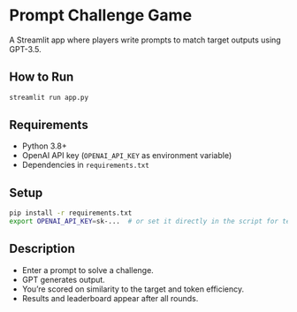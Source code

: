 
# Prompt Challenge Game

A Streamlit app where players write prompts to match target outputs using GPT-3.5.

## How to Run

```bash
streamlit run app.py
````

## Requirements

* Python 3.8+
* OpenAI API key (`OPENAI_API_KEY` as environment variable)
* Dependencies in `requirements.txt`

## Setup

```bash
pip install -r requirements.txt
export OPENAI_API_KEY=sk-...  # or set it directly in the script for testing
```

## Description

* Enter a prompt to solve a challenge.
* GPT generates output.
* You’re scored on similarity to the target and token efficiency.
* Results and leaderboard appear after all rounds.


